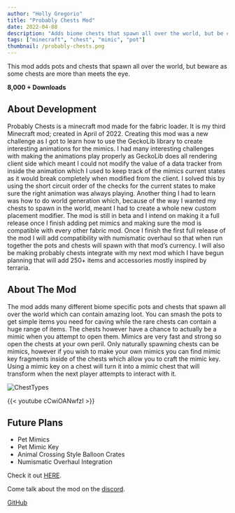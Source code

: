 ```yaml
---
author: "Holly Gregorio"
title: "Probably Chests Mod"
date: 2022-04-08
description: "Adds biome chests that spawn all over the world, but be careful as some are more than meets the eye"
tags: ["minecraft", "chest", "mimic", "pot"]
thumbnail: /probably-chests.png
---
```


This mod adds pots and chests that spawn all over the world, but beware as some chests are more than meets the eye.

**8,000 + Downloads**

## About Development
Probably Chests is a minecraft mod made for the fabric loader. It is my third Minecraft mod; created in April of 2022. Creating this mod was a new challenge as I got to learn how to use the GeckoLib library to create interesting animations for the mimics. I had many interesting challenges with making the animations play properly as GeckoLib does all rendering client side which meant I could not modify the value of a data tracker from inside the animation which I used to keep track of the mimics current states as it would break completely when modified from the client. I solved this by using the short circuit order of the checks for the current states to make sure the right animation was always playing. Another thing I had to learn was how to do world generation which, because of the way I wanted my chests to spawn in the world, meant I had to create a whole new custom placement modifier. The mod is still in beta and I intend on making it a full release once I finish adding pet mimics and making sure the mod is compatible with every other fabric mod. Once I finish the first full release of the mod I will add compatibility with numismatic overhaul so that when run together the pots and chests will spawn with that mod’s currency. I will also be making probably chests integrate with my next mod which I have begun planning that will add 250+ items and accessories mostly inspired by terraria.

## About The Mod
The mod adds many different biome specific pots and chests that spawn all over the world which can contain amazing loot. You can smash the pots to get simple items you need for caving while the rare chests can contain a huge range of items. The chests however have a chance to actually be a mimic when you attempt to open them. Mimics are very fast and strong so open the chests at your own peril. Only naturally spawning chests can be mimics, however if you wish to make your own mimics you can find mimic key fragments inside of the chests which allow you to craft the mimic key. Using a mimic key on a chest will turn it into a mimic chest that will transform when the next player attempts to interact with it.

![ChestTypes](/chest-types.png)

{{< youtube cCwiOANwfzI >}}


## Future Plans
- Pet Mimics
- Pet Mimic Key
- Animal Crossing Style Balloon Crates
- Numismatic Overhaul Integration

Check it out [HERE](https://www.curseforge.com/minecraft/mc-mods/probably-chests).

Come talk about the mod on the [discord](https://discord.gg/DWBttJkkrn).

[GitHub](https://github.com/ReillyGregorio/ProbablyChests)
